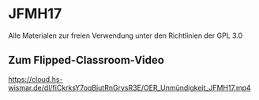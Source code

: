 # JFMH17

Alle Materialen zur freien Verwendung unter den Richtlinien der GPL 3.0

## Zum Flipped-Classroom-Video

https://cloud.hs-wismar.de/dl/fiCkrksY7oqBjutRnGrysR3E/OER_Unmündigkeit_JFMH17.mp4
